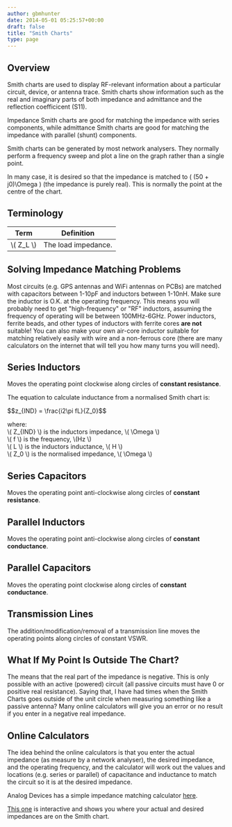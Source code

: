 ```yaml
---
author: gbmhunter
date: 2014-05-01 05:25:57+00:00
draft: false
title: "Smith Charts"
type: page
---
```


## Overview

Smith charts are used to display RF-relevant information about a particular circuit, device, or antenna trace. Smith charts show information such as the real and imaginary parts of both impedance and admittance and the reflection coefficicent (S11).

Impedance Smith charts are good for matching the impedance with series components, while admittance Smith charts are good for matching the impedance with parallel (shunt) components.

Smith charts can be generated by most network analysers. They normally perform a frequency sweep and plot a line on the graph rather than a single point.

In many case, it is desired so that the impedance is matched to \( (50 + j0)\Omega \) (the impedance is purely real). This is normally the point at the centre of the chart.

## Terminology

<table>
    <tr>
        <th>Term</th>
        <th>Definition</th>
    </tr>
	<tbody>
		<tr>
            <td>\( Z_L \)</td>
            <td>The load impedance.</td>
		</tr>
	</tbody>
</table>

## Solving Impedance Matching Problems

Most circuits (e.g. GPS antennas and WiFi antennas on PCBs) are matched with capacitors between 1-10pF and inductors between 1-10nH. Make sure the inductor is O.K. at the operating frequency. This means you will probably need to get "high-frequency" or "RF" inductors, assuming the frequency of operating will be between 100MHz-6GHz. Power inductors, ferrite beads, and other types of inductors with ferrite cores **are not** suitable! You can also make your own air-core inductor suitable for matching relatively easily with wire and a non-ferrous core (there are many calculators on the internet that will tell you how many turns you will need).

## Series Inductors

Moves the operating point clockwise along circles of **constant resistance**.

The equation to calculate inductance from a normalised Smith chart is:

<div>$$z_{IND} = \frac{i2\pi fL}{Z_0}$$</div>

<p class="centered">
	where:<br>  
	\( Z_{IND} \) is the inductors impedance, \( \Omega \)<br>
	\( f \) is the frequency, \(Hz \)<br>
	\( L \) is the inductors inductance, \( H \)<br>
	\( Z_0 \) is the normalised impedance, \( \Omega \)<br>
</p>

## Series Capacitors

Moves the operating point anti-clockwise along circles of **constant resistance**.

## Parallel Inductors

Moves the operating point anti-clockwise along circles of **constant conductance**.

## Parallel Capacitors

Moves the operating point clockwise along circles of **constant conductance**.

## Transmission Lines

The addition/modification/removal of a transmission line moves the operating points along circles of constant VSWR.

## What If My Point Is Outside The Chart?

The means that the real part of the impedance is negative. This is only possible with an active (powered) circuit (all passive circuits must have 0 or positive real resistance). Saying that, I have had times when the Smith Charts goes outside of the unit circle when measuring something like a passive antenna? Many online calculators will give you an error or no result if you enter in a negative real impedance.

## Online Calculators

The idea behind the online calculators is that you enter the actual impedance (as measure by a network analyser), the desired impedance, and the operating frequency, and the calculator will work out the values and locations (e.g. series or parallel) of capacitance and inductance to match the circuit so it is at the desired impedance.

Analog Devices has a simple impedance matching calculator [here](http://designtools.analog.com/RFIMPD/).

[This one](http://cgi.www.telestrian.co.uk/cgi-bin/www.telestrian.co.uk/smiths.pl) is interactive and shows you where your actual and desired impedances are on the Smith chart.
